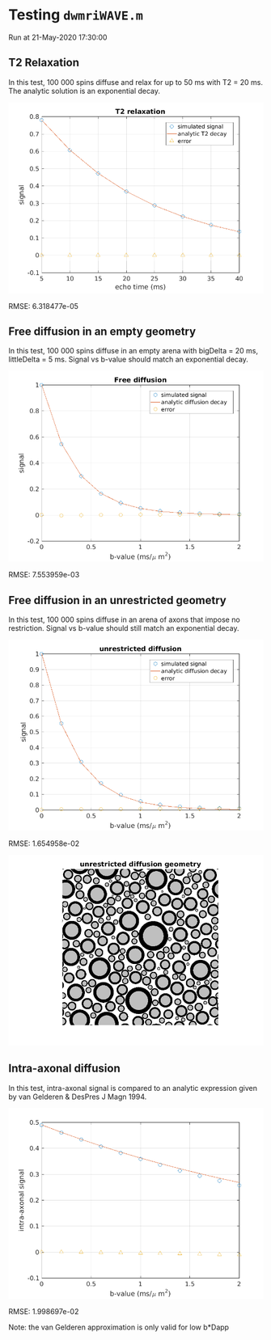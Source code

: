 # Testing `dwmriWAVE.m`

Run at 21-May-2020 17:30:00

## T2 Relaxation

In this test, 100 000 spins diffuse and relax for up to 50 ms with T2 = 20 ms. The analytic solution is an exponential decay.

![](images/relax.png)

RMSE: 6.318477e-05

## Free diffusion in an empty geometry

In this test, 100 000 spins diffuse in an empty arena with bigDelta = 20 ms, littleDelta = 5 ms. Signal vs b-value should match an exponential decay.

![](images/freediff.png)

RMSE: 7.553959e-03

## Free diffusion in an unrestricted geometry

In this test, 100 000 spins diffuse in an arena of axons that impose no restriction. Signal vs b-value should still match an exponential decay.

![](images/unresdiff.png)

RMSE: 1.654958e-02


![](images/unresdiff_arena.png)

## Intra-axonal diffusion

In this test, intra-axonal signal is compared to an analytic expression given by van Gelderen & DesPres J Magn 1994.

![](images/intrasig.png)

RMSE: 1.998697e-02

Note: the van Gelderen approximation is only valid for low b*Dapp
